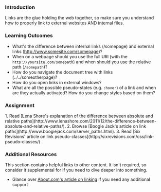 ### Introduction

Links are the glue holding the web together, so make sure you understand how to properly link to external websites AND internal files.

### Learning Outcomes

* What's the difference between internal links (/somepage) and external links (http://www.somesite.com/somepage)?
* When on a webpage should you use the full URI (with the `http://yoursite.com/somepath`) and when should you use the relative path (`/somepath`)?
* How do you navigate the document tree with links (../../someotherpage)?
* How do you open links in external windows?
* What are all the possible pseudo-states (e.g. `:hover`) of a link and when are they actually activated?  How do you change styles based on them?

### Assignment

<div class="lesson-content__panel" markdown="1">
1. Read [Lena Shore's explanation of the difference between absolute and relative paths](http://www.lenashore.com/2011/12/the-difference-between-absolute-and-relative-paths/).
2. Browse [Boogie Jack's article on link paths](http://www.boogiejack.com/server_paths.html).
3. Read [Six Revisions' article on link pseudo-classes](http://sixrevisions.com/css/link-pseudo-classes/) .
</div>

### Additional Resources
This section contains helpful links to other content. It isn't required, so consider it supplemental for if you need to dive deeper into something.

* Glance over [About.com's article on linking](http://webdesign.about.com/od/beginningtutorials/a/aa040502a.htm) if you need any additional support
